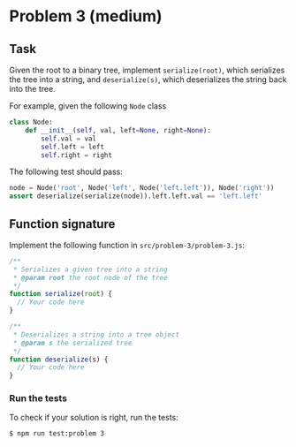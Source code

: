# Problem 3 (medium)

## Task

Given the root to a binary tree, implement `serialize(root)`, which serializes the tree into a string, and `deserialize(s)`, which deserializes the string back into the tree.

For example, given the following `Node` class

```python
class Node:
    def __init__(self, val, left=None, right=None):
        self.val = val
        self.left = left
        self.right = right
```

The following test should pass:

```python
node = Node('root', Node('left', Node('left.left')), Node('right'))
assert deserialize(serialize(node)).left.left.val == 'left.left'
```

## Function signature

Implement the following function in `src/problem-3/problem-3.js`:

```javascript
/**
 * Serializes a given tree into a string
 * @param root the root node of the tree
 */
function serialize(root) {
  // Your code here
}

/**
 * Deserializes a string into a tree object
 * @param s the serialized tree
 */
function deserialize(s) {
  // Your code here
}
```

### Run the tests

To check if your solution is right, run the tests:

```shell
$ npm run test:problem 3
```
